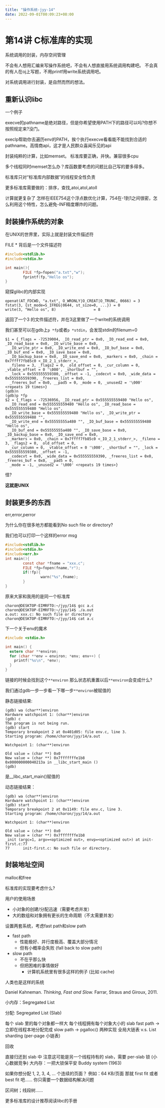 ```yaml
---
title: "操作系统-jyy-14"
date: 2022-09-01T00:09:23+08:00
---
```


# 第14讲 C标准库的实现

系统调用的封装，内存空间管理

不会有人想用汇编来写操作系统吧，不会有人想直接用系统调用构建吧。
不会真的有人在oj上写题，不用printf用write系统调用吧。

对系统调用进行封装，是自然而然的想法。

## 重新认识libc

一个例子

execve的pathname是绝对路径，但是你希望使用PATH下的路径可以吗?你想不按照规定来?没门。

execlp帮助你去遍历env的PATH，挨个执行execve看看能不能找到合适的pathname。高情商api，这才是人民群众喜闻乐见的api

封装纯粹的计算，比如memset。
标准库要正确，并快。兼容很多cpu

多个线程同时memset怎么办？库函数要考虑的问题比自己写的要多得多。

标准库只对“标准库内部数据”的线程安全性负责

更多标准库需要做的：排序，查找,atoi,atol,atoll

计算就更复杂了
怎样在IEEE754这个浮点数优化计算，754在-1到1之间很密，怎么利用这个特性，怎么避免-INF精度爆炸的问题。
## 封装操作系统的对象
在UNIX的世界里，实际上就是封装文件描述符

FILE * 背后是一个文件描述符
```c
#include<stdlib.h>
#include<stdio.h>

int main(){
        FILE *fp=fopen("a.txt","w");
        fprintf(fp,"Hello os");
}
```
窥探glibc的内部实现
```
openat(AT_FDCWD, "a.txt", O_WRONLY|O_CREAT|O_TRUNC, 0666) = 3
fstat(3, {st_mode=S_IFREG|0644, st_size=0, ...}) = 0
write(3, "Hello os", 8)                 = 8
```
返回了一个3 的文件描述符，并在3这里做了一个write的系统调用

我们甚至可以在gdb上`p *fp`或者`p *stdin`，会发现stdin的filenum=0
```
$1 = {_flags = -72539004, _IO_read_ptr = 0x0, _IO_read_end = 0x0, _IO_read_base = 0x0, _IO_write_base = 0x0,
  _IO_write_ptr = 0x0, _IO_write_end = 0x0, _IO_buf_base = 0x0, _IO_buf_end = 0x0, _IO_save_base = 0x0,
  _IO_backup_base = 0x0, _IO_save_end = 0x0, _markers = 0x0, _chain = 0x7ffff7fb85c0 <_IO_2_1_stderr_>,
  _fileno = 3, _flags2 = 0, _old_offset = 0, _cur_column = 0, _vtable_offset = 0 '\000', _shortbuf = "",
  _lock = 0x555555559380, _offset = -1, _codecvt = 0x0, _wide_data = 0x555555559390, _freeres_list = 0x0,
  _freeres_buf = 0x0, __pad5 = 0, _mode = 0, _unused2 = '\000' <repeats 19 times>}
(gdb)n
(gdb)p *fp
$2 = {_flags = -72536956, _IO_read_ptr = 0x555555559480 "Hello os",
  _IO_read_end = 0x555555559480 "Hello os", _IO_read_base = 0x555555559480 "Hello os",
  _IO_write_base = 0x555555559480 "Hello os", _IO_write_ptr = 0x555555559488 "",
  _IO_write_end = 0x55555555a480 "", _IO_buf_base = 0x555555559480 "Hello os",
  _IO_buf_end = 0x55555555a480 "", _IO_save_base = 0x0, _IO_backup_base = 0x0, _IO_save_end = 0x0,
  _markers = 0x0, _chain = 0x7ffff7fb85c0 <_IO_2_1_stderr_>, _fileno = 3, _flags2 = 0, _old_offset = 0,
  _cur_column = 0, _vtable_offset = 0 '\000', _shortbuf = "", _lock = 0x555555559380, _offset = -1,
  _codecvt = 0x0, _wide_data = 0x555555559390, _freeres_list = 0x0, _freeres_buf = 0x0, __pad5 = 0,
  _mode = -1, _unused2 = '\000' <repeats 19 times>}

```
怪?

**这就是UNIX**


## 封装更多的东西

err,error,perror

为什么你在很多地方都能看到No such file or directory?

我们也可以打印一个这样的error msg
```c
#include<stdlib.h>
#include<stdio.h>
#include<err.h>
int main(){
        const char *fname = "xxx.c";
        FILE *fp=fopen(fname,"r");
        if(!fp){
                warn("%s",fname);
        }
}
```

原来大家和我用的是同一个标准库
```shell
charon@DESKTOP-EIMRFTO:~/jyy/14$ gcc a.c
charon@DESKTOP-EIMRFTO:~/jyy/14$ ./a.out
a.out: xxx.c: No such file or directory
charon@DESKTOP-EIMRFTO:~/jyy/14$ cat a.c
```


下一个关于env的魔术
```c
#include <stdio.h>

int main() {
  extern char **environ;
  for (char **env = environ; *env; env++) {
    printf("%s\n", *env);
  }
}
```
链接的时候会找到这个`**environ`
那么状态机重置以后`**environ`会变成什么?

我们通过gdb一步一步看一下哪一步`**environ`被赋值的

静态链接结果:
```
(gdb) wa (char**)environ
Hardware watchpoint 1: (char**)environ
(gdb) c
The program is not being run.
(gdb) start
Temporary breakpoint 2 at 0x401d05: file env.c, line 3.
Starting program: /home/charon/jyy/14/a.out

Watchpoint 1: (char**)environ

Old value = (char **) 0x0
New value = (char **) 0x7fffffffe1b8
0x000000000040213a in __libc_start_main ()
(gdb)
```

是__libc_start_main()赋值的

动态链接结果：
```
(gdb) wa (char**)environ
Hardware watchpoint 1: (char**)environ
(gdb) start
Temporary breakpoint 2 at 0x1149: file env.c, line 3.
Starting program: /home/charon/jyy/14/a.out

Watchpoint 1: (char**)environ

Old value = (char **) 0x0
New value = (char **) 0x7fffffffe1b8
_init (argc=1, argv=<optimized out>, envp=<optimized out>) at init-first.c:77
77      init-first.c: No such file or directory.
```

## 封装地址空间
malloc和free

标准库的实现要考虑什么?

用户的使用场景
- 小对象的创建/分配迅速（需要考虑并发）
- 大的数组和对象拥有更长的生命周期（不太需要并发）

设置两套系统，考虑fast path和slow path
- fast path
    - 性能极好、并行度极高、覆盖大部分情况
    - 但有小概率会失败 (fall back to slow path)
- slow path
    - 不在乎那么快
    - 但把困难的事情做好
        - 计算机系统里有很多这样的例子 (比如 cache)
  
人类也是这样的系统

Daniel Kahneman. *Thinking, Fast and Slow.* Farrar, Straus and Giroux, 2011.

小内存：Segregated List


分配: Segregated List (Slab)

每个 slab 里的每个对象都一样大
每个线程拥有每个对象大小的 slab
fast path → 立即在线程本地分配完成
slow path → pgalloc()
两种实现
全局大链表 v.s. List sharding (per-page 小链表)


回收

直接归还到 slab 中
注意这可能是另一个线程持有的 slab，需要 per-slab 锁 (小心数据竞争)
大内存：一把大锁保平安
Buddy system (1963)

如果你想分配 1, 2, 3, 4, ...  个连续的页面？
例如：64 KB/页面
那就 first fit 或者 best fit 吧……
你只需要一个数据结构解决问题

区间树；线段树……

更多标准库的设计推荐阅读libc的手册

